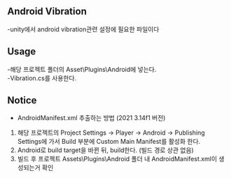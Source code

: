 ## Android Vibration
-unity에서 android vibration관련 설정에 필요한 파일이다  

## Usage
-해당 프로젝트 폴더의 Asset\Plugins\Android에 넣는다.    
-Vibration.cs를 사용한다.  

## Notice
- AndroidManifest.xml 추출하는 방법 (2021 3.14f1 버전)  
1. 해당 프로젝트의 Project Settings → Player → Android → Publishing Settings에 가서 Build 부분에 Custom Main Manifest를 활성화 한다.  
2. Android로 build target을 바뀐 뒤, build한다. (빌드 경로 상관 없음)  
3. 빌드 후 프로젝트 Assets\Plugins\Android 폴더 내 AndroidManifest.xml이 생성되는거 확인  
